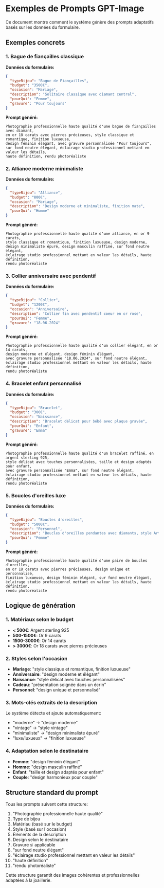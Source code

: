 # Exemples de Prompts GPT-Image

Ce document montre comment le système génère des prompts adaptatifs basés sur les données du formulaire.

## Exemples concrets

### 1. Bague de fiançailles classique

**Données du formulaire:**
```json
{
  "typeBijou": "Bague de Fiançailles",
  "budget": "3500€",
  "occasion": "Mariage",
  "description": "Solitaire classique avec diamant central",
  "pourQui": "Femme",
  "gravure": "Pour toujours"
}
```

**Prompt généré:**
```
Photographie professionnelle haute qualité d'une bague de fiançailles avec diamant, 
en or 18 carats avec pierres précieuses, style classique et romantique, finition luxueuse, 
design féminin élégant, avec gravure personnalisée "Pour toujours", 
sur fond neutre élégant, éclairage studio professionnel mettant en valeur les détails, 
haute définition, rendu photoréaliste
```

### 2. Alliance moderne minimaliste

**Données du formulaire:**
```json
{
  "typeBijou": "Alliance",
  "budget": "800€",
  "occasion": "Mariage",
  "description": "Design moderne et minimaliste, finition mate",
  "pourQui": "Homme"
}
```

**Prompt généré:**
```
Photographie professionnelle haute qualité d'une alliance, en or 9 carats, 
style classique et romantique, finition luxueuse, design moderne, 
design minimaliste épuré, design masculin raffiné, sur fond neutre élégant, 
éclairage studio professionnel mettant en valeur les détails, haute définition, 
rendu photoréaliste
```

### 3. Collier anniversaire avec pendentif

**Données du formulaire:**
```json
{
  "typeBijou": "Collier",
  "budget": "1200€",
  "occasion": "Anniversaire",
  "description": "Collier fin avec pendentif coeur en or rose",
  "pourQui": "Femme",
  "gravure": "18.06.2024"
}
```

**Prompt généré:**
```
Photographie professionnelle haute qualité d'un collier élégant, en or 14 carats, 
design moderne et élégant, design féminin élégant, 
avec gravure personnalisée "18.06.2024", sur fond neutre élégant, 
éclairage studio professionnel mettant en valeur les détails, haute définition, 
rendu photoréaliste
```

### 4. Bracelet enfant personnalisé

**Données du formulaire:**
```json
{
  "typeBijou": "Bracelet",
  "budget": "300€",
  "occasion": "Naissance",
  "description": "Bracelet délicat pour bébé avec plaque gravée",
  "pourQui": "Enfant",
  "gravure": "Emma"
}
```

**Prompt généré:**
```
Photographie professionnelle haute qualité d'un bracelet raffiné, en argent sterling 925, 
style délicat avec touches personnalisées, taille et design adaptés pour enfant, 
avec gravure personnalisée "Emma", sur fond neutre élégant, 
éclairage studio professionnel mettant en valeur les détails, haute définition, 
rendu photoréaliste
```

### 5. Boucles d'oreilles luxe

**Données du formulaire:**
```json
{
  "typeBijou": "Boucles d'oreilles",
  "budget": "5000€",
  "occasion": "Personnel",
  "description": "Boucles d'oreilles pendantes avec diamants, style Art Déco luxueux",
  "pourQui": "Femme"
}
```

**Prompt généré:**
```
Photographie professionnelle haute qualité d'une paire de boucles d'oreilles, 
en or 18 carats avec pierres précieuses, design unique et personnalisé, 
finition luxueuse, design féminin élégant, sur fond neutre élégant, 
éclairage studio professionnel mettant en valeur les détails, haute définition, 
rendu photoréaliste
```

## Logique de génération

### 1. Matériaux selon le budget
- **< 500€**: Argent sterling 925
- **500-1500€**: Or 9 carats
- **1500-3000€**: Or 14 carats
- **> 3000€**: Or 18 carats avec pierres précieuses

### 2. Styles selon l'occasion
- **Mariage**: "style classique et romantique, finition luxueuse"
- **Anniversaire**: "design moderne et élégant"
- **Naissance**: "style délicat avec touches personnalisées"
- **Cadeau**: "présentation soignée dans un écrin"
- **Personnel**: "design unique et personnalisé"

### 3. Mots-clés extraits de la description
Le système détecte et ajoute automatiquement:
- "moderne" → "design moderne"
- "vintage" → "style vintage"
- "minimaliste" → "design minimaliste épuré"
- "luxe/luxueux" → "finition luxueuse"

### 4. Adaptation selon le destinataire
- **Femme**: "design féminin élégant"
- **Homme**: "design masculin raffiné"
- **Enfant**: "taille et design adaptés pour enfant"
- **Couple**: "design harmonieux pour couple"

## Structure standard du prompt

Tous les prompts suivent cette structure:
1. "Photographie professionnelle haute qualité"
2. Type de bijou
3. Matériau (basé sur le budget)
4. Style (basé sur l'occasion)
5. Éléments de la description
6. Design selon le destinataire
7. Gravure si applicable
8. "sur fond neutre élégant"
9. "éclairage studio professionnel mettant en valeur les détails"
10. "haute définition"
11. "rendu photoréaliste"

Cette structure garantit des images cohérentes et professionnelles adaptées à la joaillerie.